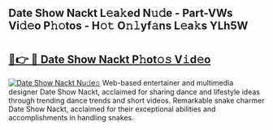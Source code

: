 ## Date Show Nackt L𝚎a𝚔ed N𝚞𝚍e - Part-VWs Vi𝚍𝚎o P𝚑𝚘tos - H𝚘𝚝 O𝚗𝚕yf𝚊ns L𝚎a𝚔s YLh5W

# <h2><a href="http://kf3h33l.oniu.top/?m=Date+Show+Nackt">🔗👉 🔴 Date Show Nackt P𝚑ot𝚘𝚜 V𝚒d𝚎o</a></h2>

[![Date Show Nackt Nu𝚍e𝚜](https://i.imgur.com/0qMVB7G.gif)](http://kf3h33l.oniu.top/?m=Date+Show+Nackt)
Web-based entertainer and multimedia designer Date Show Nackt, acclaimed for sharing dance and lifestyle ideas through trending dance trends and short videos. Remarkable snake charmer Date Show Nackt, acclaimed for their exceptional abilities and accomplishments in handling snakes.  
